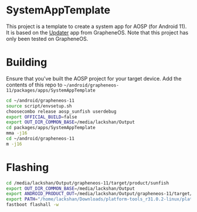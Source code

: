 # SystemAppTemplate
This project is a template to create a system app for AOSP (for Android 11). It is based on the
[Updater](https://github.com/GrapheneOS/platform_packages_apps_Updater) app from GrapheneOS. Note
that this project has only been tested on GrapheneOS.

# Building
Ensure that you've built the AOSP project for your target device. Add the contents of this repo to
```~/android/grapheneos-11/packages/apps/SystemAppTemplate```

``` bash
cd ~/android/grapheneos-11
source script/envsetup.sh
choosecombo release aosp_sunfish userdebug
export OFFICIAL_BUILD=false
export OUT_DIR_COMMON_BASE=/media/lackshan/Output
cd packages/apps/SystemAppTemplate
mma -j16
cd ~/android/grapheneos-11
m -j16
```

# Flashing
```bash
cd /media/lackshan/Output/grapheneos-11/target/product/sunfish
export OUT_DIR_COMMON_BASE=/media/lackshan/Output
export ANDROID_PRODUCT_OUT=/media/lackshan/Output/grapheneos-11/target/product/sunfish
export PATH="/home/lackshan/Downloads/platform-tools_r31.0.2-linux/platform-tools:$PATH"
fastboot flashall -w
```
